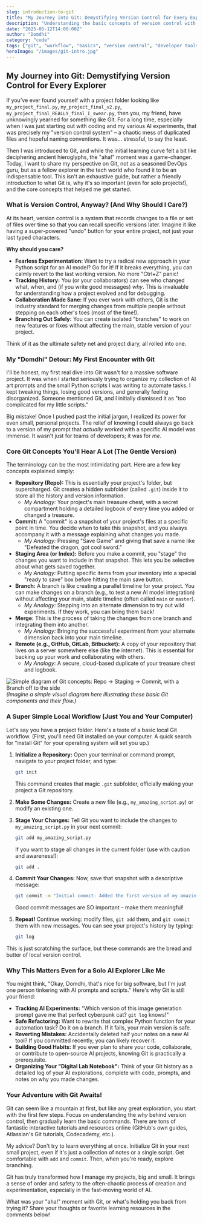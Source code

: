```yaml
---
slug: introduction-to-git
title: "My Journey into Git: Demystifying Version Control for Every Explorer"
description: "Understanding the basic concepts of version control with Git and why it's a game-changer, even for solo AI projects."
date: "2025-05-12T14:00:00Z"
author: "Domdhi"
category: "code"
tags: ["git", "workflow", "basics", "version control", "developer tools", "coding fundamentals"]
heroImage: "/images/git-intro.jpg"
---
```

## My Journey into Git: Demystifying Version Control for Every Explorer

If you've ever found yourself with a project folder looking like `my_project_final.py`, `my_project_final_v2.py`, `my_project_final_REALLY_final_I_swear.py`, then you, my friend, have unknowingly yearned for something like Git. For a long time, especially when I was just starting out with coding and my various AI experiments, that was precisely my "version control system" – a chaotic mess of duplicated files and hopeful naming conventions. It was... stressful, to say the least.

Then I was introduced to Git, and while the initial learning curve felt a bit like deciphering ancient hieroglyphs, the "aha!" moment was a game-changer. Today, I want to share my perspective on Git, not as a seasoned DevOps guru, but as a fellow explorer in the tech world who found it to be an indispensable tool. This isn't an exhaustive guide, but rather a friendly introduction to what Git is, why it's so important (even for solo projects!), and the core concepts that helped me get started.

### What is Version Control, Anyway? (And Why Should I Care?)

At its heart, version control is a system that records changes to a file or set of files over time so that you can recall specific versions later. Imagine it like having a super-powered "undo" button for your entire project, not just your last typed characters.

**Why should you care?**

*   **Fearless Experimentation:** Want to try a radical new approach in your Python script for an AI model? Go for it! If it breaks everything, you can calmly revert to the last working version. No more "Ctrl+Z" panic!
*   **Tracking History:** You (or your collaborators) can see who changed what, when, and (if you write good messages) *why*. This is invaluable for understanding how a project evolved and for debugging.
*   **Collaboration Made Sane:** If you ever work with others, Git is the industry standard for merging changes from multiple people without stepping on each other's toes (most of the time!).
*   **Branching Out Safely:** You can create isolated "branches" to work on new features or fixes without affecting the main, stable version of your project.

Think of it as the ultimate safety net and project diary, all rolled into one.

### My "Domdhi" Detour: My First Encounter with Git

I'll be honest, my first real dive into Git wasn't for a massive software project. It was when I started seriously trying to organize my collection of AI art prompts and the small Python scripts I was writing to automate tasks. I kept tweaking things, losing good versions, and generally feeling disorganized. Someone mentioned Git, and I initially dismissed it as "too complicated for my little scripts."

Big mistake! Once I pushed past the initial jargon, I realized its power for even small, personal projects. The relief of knowing I could always go back to a version of my prompt that *actually worked* with a specific AI model was immense. It wasn't just for teams of developers; it was for *me*.

### Core Git Concepts You'll Hear A Lot (The Gentle Version)

The terminology can be the most intimidating part. Here are a few key concepts explained simply:

*   **Repository (Repo):** This is essentially your project's folder, but supercharged. Git creates a hidden subfolder (called `.git`) inside it to store all the history and version information.
    *   *My Analogy:* Your project's main treasure chest, with a secret compartment holding a detailed logbook of every time you added or changed a treasure.
*   **Commit:** A "commit" is a snapshot of your project's files at a specific point in time. You decide when to take this snapshot, and you always accompany it with a message explaining what changes you made.
    *   *My Analogy:* Pressing "Save Game" and giving that save a name like "Defeated the dragon, got cool sword."
*   **Staging Area (or Index):** Before you make a commit, you "stage" the changes you want to include in that snapshot. This lets you be selective about what gets saved together.
    *   *My Analogy:* Putting specific items from your inventory into a special "ready to save" box before hitting the main save button.
*   **Branch:** A branch is like creating a parallel timeline for your project. You can make changes on a branch (e.g., to test a new AI model integration) without affecting your main, stable timeline (often called `main` or `master`).
    *   *My Analogy:* Stepping into an alternate dimension to try out wild experiments. If they work, you can bring them back!
*   **Merge:** This is the process of taking the changes from one branch and integrating them into another.
    *   *My Analogy:* Bringing the successful experiment from your alternate dimension back into your main timeline.
*   **Remote (e.g., GitHub, GitLab, Bitbucket):** A copy of your repository that lives on a server somewhere else (like the internet). This is essential for backing up your work and collaborating with others.
    *   *My Analogy:* A secure, cloud-based duplicate of your treasure chest and logbook.

![Simple diagram of Git concepts: Repo -> Staging -> Commit, with a Branch off to the side](/images/git-concepts-diagram.png)
*(Imagine a simple visual diagram here illustrating these basic Git components and their flow.)*

### A Super Simple Local Workflow (Just You and Your Computer)

Let's say you have a project folder. Here's a taste of a basic local Git workflow. (First, you'll need Git installed on your computer. A quick search for "install Git" for your operating system will set you up.)

1.  **Initialize a Repository:**
    Open your terminal or command prompt, navigate to your project folder, and type:
    ```bash
    git init
    ```
    This command creates that magic `.git` subfolder, officially making your project a Git repository.

2.  **Make Some Changes:**
    Create a new file (e.g., `my_amazing_script.py`) or modify an existing one.

3.  **Stage Your Changes:**
    Tell Git you want to include the changes to `my_amazing_script.py` in your next commit:
    ```bash
    git add my_amazing_script.py
    ```
    If you want to stage all changes in the current folder (use with caution and awareness!):
    ```bash
    git add .
    ```

4.  **Commit Your Changes:**
    Now, save that snapshot with a descriptive message:
    ```bash
    git commit -m "Initial commit: Added the first version of my amazing script"
    ```
    Good commit messages are SO important – make them meaningful!

5.  **Repeat!**
    Continue working: modify files, `git add` them, and `git commit` them with new messages. You can see your project's history by typing:
    ```bash
    git log
    ```

This is just scratching the surface, but these commands are the bread and butter of local version control.

### Why This Matters Even for a Solo AI Explorer Like Me

You might think, "Okay, Domdhi, that's nice for big software, but I'm just one person tinkering with AI prompts and scripts." Here's why Git is still your friend:

*   **Tracking AI Experiments:** "Which version of this image generation prompt gave me that perfect cyberpunk cat? `git log` knows!"
*   **Safe Refactoring:** Want to rewrite that complex Python function for your automation task? Do it on a branch. If it fails, your main version is safe.
*   **Reverting Mistakes:** Accidentally deleted half your notes on a new AI tool? If you committed recently, you can likely recover it.
*   **Building Good Habits:** If you ever plan to share your code, collaborate, or contribute to open-source AI projects, knowing Git is practically a prerequisite.
*   **Organizing Your "Digital Lab Notebook":** Think of your Git history as a detailed log of your AI explorations, complete with code, prompts, and notes on why you made changes.

### Your Adventure with Git Awaits!

Git can seem like a mountain at first, but like any great exploration, you start with the first few steps. Focus on understanding the *why* behind version control, then gradually learn the basic commands. There are tons of fantastic interactive tutorials and resources online (GitHub's own guides, Atlassian's Git tutorials, Codecademy, etc.).

My advice? Don't try to learn everything at once. Initialize Git in your next small project, even if it's just a collection of notes or a single script. Get comfortable with `add` and `commit`. Then, when you're ready, explore branching.

Git has truly transformed how I manage my projects, big and small. It brings a sense of order and safety to the often-chaotic process of creation and experimentation, especially in the fast-moving world of AI.

What was your "aha!" moment with Git, or what's holding you back from trying it? Share your thoughts or favorite learning resources in the comments below!